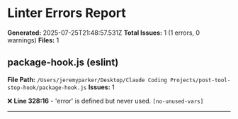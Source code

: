 # Linter Errors Report

**Generated:** 2025-07-25T21:48:57.531Z
**Total Issues:** 1 (1 errors, 0 warnings)
**Files:** 1

## package-hook.js (eslint)

**File Path:** `/Users/jeremyparker/Desktop/Claude Coding Projects/post-tool-stop-hook/package-hook.js`
**Issues:** 1

❌ **Line 328:16** - 'error' is defined but never used. `[no-unused-vars]`

---

